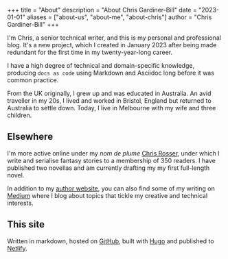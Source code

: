 +++
title = "About"
description = "About Chris Gardiner-Bill"
date = "2023-01-01"
aliases = ["about-us", "about-me", "about-chris"]
author = "Chris Gardiner-Bill"
+++

I'm Chris, a senior technical writer, and this is my personal and professional blog. It's a new project, which I created in January 2023 after being made redundant for the first time in my twenty-year-long career.

I have a high degree of technical and domain-specific knowledge, producing `docs as code` using Markdown and Asciidoc long before it was common practice.

From the UK originally, I grew up and was educated in Australia. An avid traveller in my 20s, I lived and worked in Bristol, England but returned to Australia to settle down. Today, I live in Melbourne with my wife and three children.


## Elsewhere

I'm more active online under my *nom de plume* [Chris Rosser](https://chrisrosser.net), under which I write and serialise fantasy stories to a membership of 350 readers. I have published two novellas and am currently drafting my my first full-length novel.

In addition to my [author website](https://chrisrosser.net), you can also find some of my writing on [Medium](https://technicalprose.medium.com) where I blog about topics that tickle my creative and technical interests.

## This site

Written in markdown, hosted on [GitHub](https://github.com/foss-scribe/portfolio), built with [Hugo](https://gohugo.io/) and published to [Netlify](https://www.netlify.com).